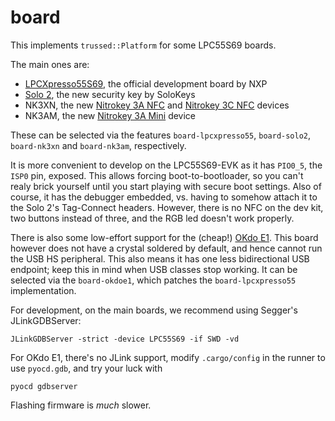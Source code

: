# board

This implements `trussed::Platform` for some LPC55S69 boards.

The main ones are:
- [LPCXpresso55S69][lpcxpresso], the official development board by NXP
- [Solo 2][solo2], the new security key by SoloKeys
- NK3XN, the new [Nitrokey 3A NFC][nk3an] and [Nitrokey 3C NFC][nk3cn] devices
- NK3AM, the new [Nitrokey 3A Mini][nk3am] device

These can be selected via the features `board-lpcxpresso55`, `board-solo2`,
`board-nk3xn` and `board-nk3am`, respectively.

It is more convenient to develop on the LPC55S69-EVK as it has `PIO0_5`, the `ISP0` pin, exposed.
This allows forcing boot-to-bootloader, so you can't realy brick yourself until you start playing
with secure boot settings. Also of course, it has the debugger embedded, vs. having
to somehow attach it to the Solo 2's Tag-Connect headers. However, there is no NFC
on the dev kit, two buttons instead of three, and the RGB led doesn't work properly.

There is also some low-effort support for the (cheap!) [OKdo E1][okdoe1]. This board however
does not have a crystal soldered by default, and hence cannot run the USB HS peripheral.
This also means it has one less bidirectional USB endpoint; keep this in mind when
USB classes stop working. It can be selected via the `board-okdoe1`, which patches
the `board-lpcxpresso55` implementation.

For development, on the main boards, we recommend using Segger's JLinkGDBServer:
```
JLinkGDBServer -strict -device LPC55S69 -if SWD -vd
```

For OKdo E1, there's no JLink support, modify `.cargo/config` in the runner to use `pyocd.gdb`, and try your luck with
```
pyocd gdbserver
```
Flashing firmware is *much* slower.

[lpcxpresso]: https://www.nxp.com/design/development-boards/lpcxpresso-boards/lpcxpresso55s69-development-board:LPC55S69-EVK
[okdoe1]: https://www.okdo.com/p/okdo-e1-development-board/
[solo2]: https://solo2.dev
[nk3an]: https://shop.nitrokey.com/shop/product/nk3an-nitrokey-3a-nfc-147
[nk3cn]: https://shop.nitrokey.com/shop/product/nk3cn-nitrokey-3c-nfc-148
[nk3am]: https://shop.nitrokey.com/shop/product/nk3am-nitrokey-3a-mini-149
